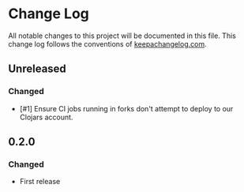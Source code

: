 # Change Log
All notable changes to this project will be documented in this file. This change log follows the conventions of [keepachangelog.com](http://keepachangelog.com/).

## Unreleased
### Changed
- [#1] Ensure CI jobs running in forks don't attempt to deploy to our Clojars account.

## 0.2.0
### Changed
- First release

